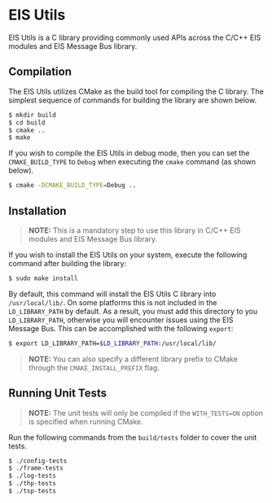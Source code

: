 # EIS Utils

EIS Utils is a C library providing commonly used APIs across the C/C++ EIS modules and EIS Message Bus library.

## Compilation

The EIS Utils utilizes CMake as the build tool for compiling the C
library. The simplest sequence of commands for building the library are
shown below.

```sh
$ mkdir build
$ cd build
$ cmake ..
$ make
```

If you wish to compile the EIS Utils in debug mode, then you can set
the `CMAKE_BUILD_TYPE` to `Debug` when executing the `cmake` command (as shown
below).

```sh
$ cmake -DCMAKE_BUILD_TYPE=Debug ..
```

## Installation

> **NOTE:** This is a mandatory step to use this library in
> C/C++ EIS modules and EIS Message Bus library.

If you wish to install the EIS Utils on your system, execute the
following command after building the library:

```sh
$ sudo make install
```

By default, this command will install the EIS Utils C library into
`/usr/local/lib/`. On some platforms this is not included in the `LD_LIBRARY_PATH`
by default. As a result, you must add this directory to you `LD_LIBRARY_PATH`,
otherwise you will encounter issues using the EIS Message Bus. This can
be accomplished with the following `export`:

```sh
$ export LD_LIBRARY_PATH=$LD_LIBRARY_PATH:/usr/local/lib/
```
> **NOTE:** You can also specify a different library prefix to CMake through
> the `CMAKE_INSTALL_PREFIX` flag.

## Running Unit Tests

> **NOTE:** The unit tests will only be compiled if the `WITH_TESTS=ON` option
> is specified when running CMake.

Run the following commands from the `build/tests` folder to cover the unit
tests.

```sh
$ ./config-tests
$ ./frame-tests
$ ./log-tests
$ ./thp-tests
$ ./tsp-tests
```
